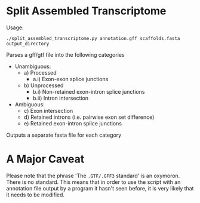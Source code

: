 # Split Assembled Transcriptome

Usage:
```
./split_assembled_transcriptome.py annotation.gff scaffolds.fasta output_directory
```

Parses a gff/gtf file into the following categories
- Unambiguous:
    * a) Processed
        + a.i)    Exon-exon splice junctions
    * b) Unprocessed
        + b.i)    Non-retained exon-intron splice junctions
        + b.ii)   Intron intersection
- Ambiguous:
    + c) Exon intersection
    + d) Retained introns (i.e. pairwise exon set difference)
    + e) Retained exon-intron splice junctions

Outputs a separate fasta file for each category

# A Major Caveat

Please note that the phrase 'The `.GTF/.GFF3` standard' is an oxymoron. There is no standard. This means that in order to use the script with an annotation file output by a program it hasn't seen before, it is very likely that it needs to be modified.
